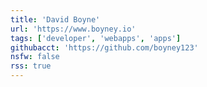 ```yaml
---
title: 'David Boyne'
url: 'https://www.boyney.io'
tags: ['developer', 'webapps', 'apps']
githubacct: 'https://github.com/boyney123'
nsfw: false
rss: true
---
```

